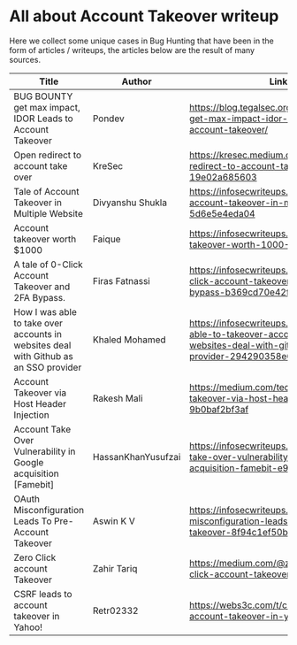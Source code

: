 # All about Account Takeover writeup 
Here we collect some unique cases in Bug Hunting that have been in the form of articles / writeups, the articles below are the result of many sources.

| Title | Author | Link |
|---|---|---|
| BUG BOUNTY get max impact, IDOR Leads to Account Takeover | Pondev | https://blog.tegalsec.org/bug-bounty-get-max-impact-idor-leads-to-account-takeover/ |
| Open redirect to account take over | KreSec | https://kresec.medium.com/open-redirect-to-account-take-over-19e02a685603 |
| Tale of Account Takeover in Multiple Website | Divyanshu Shukla | https://infosecwriteups.com/tale-of-account-takeover-in-multiple-website-5d6e5e4eda04 |
| Account takeover worth $1000 | Faique | https://infosecwriteups.com/account-takeover-worth-1000-611452063cf |
| A tale of 0-Click Account Takeover and 2FA Bypass. | Firas Fatnassi | https://infosecwriteups.com/a-tale-of-0-click-account-takeover-and-2fa-bypass-b369cd70e42f |
| How I was able to take over accounts in websites deal with Github as an SSO provider | Khaled Mohamed | https://infosecwriteups.com/how-i-was-able-to-takeover-accounts-in-websites-deal-with-github-as-a-sso-provider-294290358e0c |
| Account Takeover via Host Header Injection |Rakesh Mali | https://medium.com/techiepedia/account-takeover-via-host-header-injection-9b0baf2bf3af |
| Account Take Over Vulnerability in Google acquisition [Famebit]| HassanKhanYusufzai | https://infosecwriteups.com/account-take-over-vulnerability-in-google-acquisition-famebit-e93b1a0a7af9 |
| OAuth Misconfiguration Leads To Pre-Account Takeover|Aswin K V| https://infosecwriteups.com/oauth-misconfiguration-leads-to-pre-account-takeover-8f94c1ef50be|
| Zero Click account Takeover | Zahir Tariq|https://medium.com/@zahirtariq/zero-click-account-takeover-32e888d13e73 |
| CSRF leads to account takeover in Yahoo! | Retr02332 |https://webs3c.com/t/csrf-leads-to-account-takeover-in-yahoo/93 |
